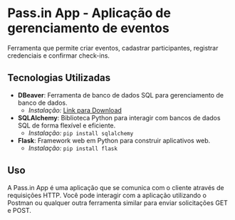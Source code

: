 # Pass.in App - Aplicação de gerenciamento de eventos

Ferramenta que permite criar eventos, cadastrar participantes, registrar credenciais e confirmar check-ins.

## Tecnologias Utilizadas

- **DBeaver**: Ferramenta de banco de dados SQL para gerenciamento de banco de dados.
  - *Instalação:* [Link para Download](https://dbeaver.io/download/)
- **SQLAlchemy**: Biblioteca Python para interagir com bancos de dados SQL de forma flexível e eficiente.
  - *Instalação:* `pip install sqlalchemy`
- **Flask**: Framework web em Python para construir aplicativos web.
  - *Instalação:* `pip install flask`

## Uso

A Pass.in App é uma aplicação que se comunica com o cliente através de requisições HTTP. Você pode interagir com a 
aplicação utilizando o Postman ou qualquer outra ferramenta similar para enviar solicitações GET e POST.
